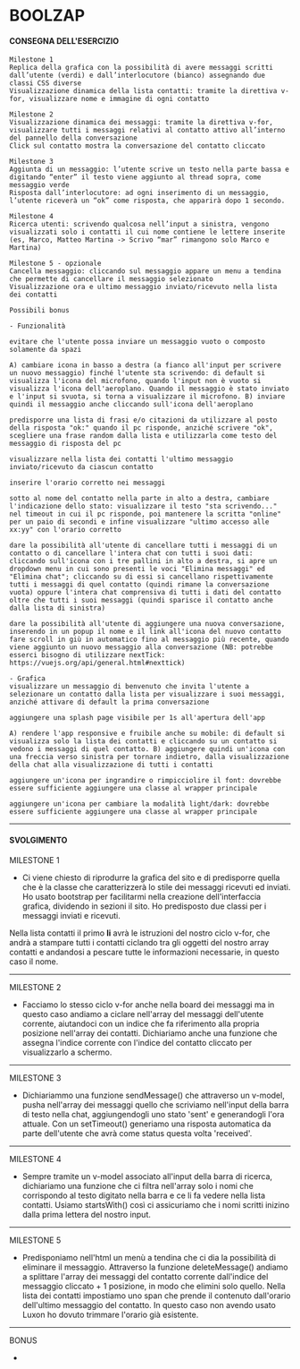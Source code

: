 # BOOLZAP

#### CONSEGNA DELL'ESERCIZIO 

```
Milestone 1
Replica della grafica con la possibilità di avere messaggi scritti dall’utente (verdi) e dall’interlocutore (bianco) assegnando due classi CSS diverse
Visualizzazione dinamica della lista contatti: tramite la direttiva v-for, visualizzare nome e immagine di ogni contatto

Milestone 2
Visualizzazione dinamica dei messaggi: tramite la direttiva v-for, visualizzare tutti i messaggi relativi al contatto attivo all’interno del pannello della conversazione
Click sul contatto mostra la conversazione del contatto cliccato

Milestone 3
Aggiunta di un messaggio: l’utente scrive un testo nella parte bassa e digitando “enter” il testo viene aggiunto al thread sopra, come messaggio verde
Risposta dall’interlocutore: ad ogni inserimento di un messaggio, l’utente riceverà un “ok” come risposta, che apparirà dopo 1 secondo.

Milestone 4
Ricerca utenti: scrivendo qualcosa nell’input a sinistra, vengono visualizzati solo i contatti il cui nome contiene le lettere inserite (es, Marco, Matteo Martina -> Scrivo “mar” rimangono solo Marco e Martina)

Milestone 5 - opzionale
Cancella messaggio: cliccando sul messaggio appare un menu a tendina che permette di cancellare il messaggio selezionato
Visualizzazione ora e ultimo messaggio inviato/ricevuto nella lista dei contatti 

```

```
Possibili bonus

- Funzionalità

evitare che l'utente possa inviare un messaggio vuoto o composto solamente da spazi

A) cambiare icona in basso a destra (a fianco all'input per scrivere un nuovo messaggio) finché l'utente sta scrivendo: di default si visualizza l'icona del microfono, quando l'input non è vuoto si visualizza l'icona dell'aeroplano. Quando il messaggio è stato inviato e l'input si svuota, si torna a visualizzare il microfono. B) inviare quindi il messaggio anche cliccando sull'icona dell'aeroplano

predisporre una lista di frasi e/o citazioni da utilizzare al posto della risposta "ok:" quando il pc risponde, anziché scrivere "ok", scegliere una frase random dalla lista e utilizzarla come testo del messaggio di risposta del pc

visualizzare nella lista dei contatti l'ultimo messaggio inviato/ricevuto da ciascun contatto

inserire l'orario corretto nei messaggi

sotto al nome del contatto nella parte in alto a destra, cambiare l'indicazione dello stato: visualizzare il testo "sta scrivendo..." nel timeout in cui il pc risponde, poi mantenere la scritta "online" per un paio di secondi e infine visualizzare "ultimo accesso alle xx:yy" con l'orario corretto

dare la possibilità all'utente di cancellare tutti i messaggi di un contatto o di cancellare l'intera chat con tutti i suoi dati: cliccando sull'icona con i tre pallini in alto a destra, si apre un dropdown menu in cui sono presenti le voci "Elimina messaggi" ed "Elimina chat"; cliccando su di essi si cancellano rispettivamente tutti i messaggi di quel contatto (quindi rimane la conversazione vuota) oppure l'intera chat comprensiva di tutti i dati del contatto oltre che tutti i suoi messaggi (quindi sparisce il contatto anche dalla lista di sinistra)

dare la possibilità all'utente di aggiungere una nuova conversazione, inserendo in un popup il nome e il link all'icona del nuovo contatto
fare scroll in giù in automatico fino al messaggio più recente, quando viene aggiunto un nuovo messaggio alla conversazione (NB: potrebbe esserci bisogno di utilizzare nextTick: https://vuejs.org/api/general.html#nexttick)

- Grafica
visualizzare un messaggio di benvenuto che invita l'utente a selezionare un contatto dalla lista per visualizzare i suoi messaggi, anziché attivare di default la prima conversazione

aggiungere una splash page visibile per 1s all'apertura dell'app

A) rendere l'app responsive e fruibile anche su mobile: di default si visualizza solo la lista dei contatti e cliccando su un contatto si vedono i messaggi di quel contatto. B) aggiungere quindi un'icona con una freccia verso sinistra per tornare indietro, dalla visualizzazione della chat alla visualizzazione di tutti i contatti

aggiungere un'icona per ingrandire o rimpicciolire il font: dovrebbe essere sufficiente aggiungere una classe al wrapper principale

aggiungere un'icona per cambiare la modalità light/dark: dovrebbe essere sufficiente aggiungere una classe al wrapper principale
```

---

#### SVOLGIMENTO

MILESTONE 1

- Ci viene chiesto di riprodurre la grafica del sito e di predisporre quella che è la classe che caratterizzerà lo stile dei messaggi ricevuti ed inviati. Ho usato bootstrap per facilitarmi nella creazione dell'interfaccia grafica, dividendo in sezioni il sito. Ho predisposto due classi per i messaggi inviati e ricevuti.

Nella lista contatti il primo **li** avrà le istruzioni del nostro ciclo v-for, che andrà a stampare tutti i contatti ciclando tra gli oggetti del nostro array contatti e andandosi a pescare tutte le informazioni necessarie, in questo caso il nome.


---

MILESTONE 2

- Facciamo lo stesso ciclo v-for anche nella board dei messaggi ma in questo caso andiamo a ciclare nell'array del messaggi dell'utente corrente, aiutandoci con un indice che fa riferimento alla propria posizione nell'array dei contatti. Dichiariamo anche una funzione che assegna l'indice corrente con l'indice del contatto cliccato per visualizzarlo a schermo.

---

MILESTONE 3

- Dichiariammo una funzione sendMessage() che attraverso un v-model, pusha nell'array dei messaggi quello che scriviamo nell'input della barra di testo nella chat, aggiungendogli uno stato 'sent' e generandogli l'ora attuale. Con un setTimeout() generiamo una risposta automatica da parte dell'utente che avrà come status questa volta 'received'.

---

MILESTONE 4

- Sempre tramite un v-model associato all'input della barra di ricerca, dichiariamo una funzione che ci filtra nell'array solo i nomi che corrispondo al testo digitato nella barra e ce li fa vedere nella lista contatti. Usiamo startsWith() così ci assicuriamo che i nomi scritti inizino dalla prima lettera del nostro input.

---

MILESTONE 5

- Predisponiamo nell'html un menù a tendina che ci dia la possibilità di eliminare il messaggio. Attraverso la funzione deleteMessage() andiamo a splittare l'array dei messaggi del contatto corrente dall'indice del messaggio cliccato + 1 posizione, in modo che elimini solo quello. Nella lista dei contatti impostiamo uno span che prende il contenuto dall'orario dell'ultimo messaggio del contatto. In questo caso non avendo usato Luxon ho dovuto trimmare l'orario già esistente.

---

BONUS 

- 


